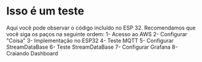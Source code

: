 <html>
  <h1><b>Isso é um teste </b></h1>
  Aqui você pode observar o código incluído no ESP 32.
  Recomendamos que você siga os paços na seguinte ordem:
  1- Acesso ao AWS
  2- Configurar "Coisa"
  3- Implementação no ESP32
  4- Teste MQTT
  5- Configurar StreamDataBase
  6- Teste StreamDataBase
  7- Configurar Grafana
  8- Craiando Dashboard
</html>
